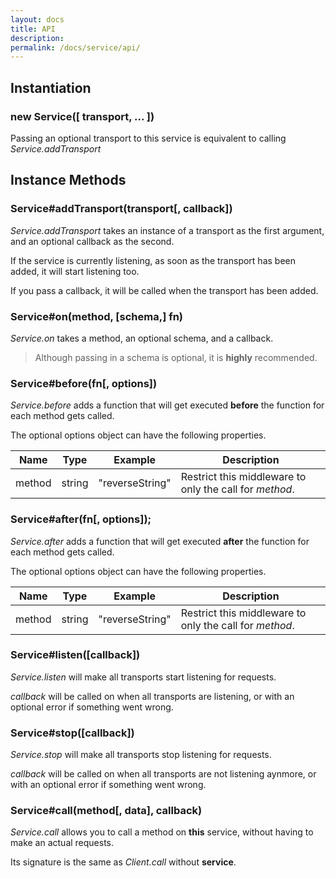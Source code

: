 ```yaml
---
layout: docs
title: API
description: 
permalink: /docs/service/api/
---
```


## Instantiation

### new Service([ transport, ... ])

Passing an optional transport to this service is equivalent to calling *Service.addTransport*

## Instance Methods

### Service#addTransport(transport[, callback])

*Service.addTransport* takes an instance of a transport as the first argument, and an optional callback as the second.

If the service is currently listening, as soon as the transport has been added, it will start listening too.

If you pass a callback, it will be called when the transport has been added.

### Service#on(method, [schema,] fn)

*Service.on* takes a method, an optional schema, and a callback.

<blockquote class="ht-callout ht-callout-warning">
  <p>
    Although passing in a schema is optional, it is <b>highly</b> recommended.
  </p>
</blockquote>

### Service#before(fn[, options])

*Service.before* adds a function that will get executed **before** the function for each method gets called.

The optional options object can have the following properties.

| Name   | Type   | Example         | Description                                             |
|--------|--------|-----------------|---------------------------------------------------------|
| method | string | "reverseString" | Restrict this middleware to only the call for *method*. |

### Service#after(fn[, options]);

*Service.after* adds a function that will get executed **after** the function for each method gets called.

The optional options object can have the following properties.

| Name   | Type   | Example         | Description                                             |
|--------|--------|-----------------|---------------------------------------------------------|
| method | string | "reverseString" | Restrict this middleware to only the call for *method*. |

### Service#listen([callback])

*Service.listen* will make all transports start listening for requests. 

*callback* will be called on when all transports are listening, or with an optional error if something went wrong.

### Service#stop([callback])

*Service.stop* will make all transports stop listening for requests.

*callback* will be called on when all transports are not listening aynmore, or with an optional error if something went wrong.

### Service#call(method[, data], callback)

*Service.call* allows you to call a method on **this** service, without having to make an actual requests.

Its signature is the same as *Client.call* without **service**.